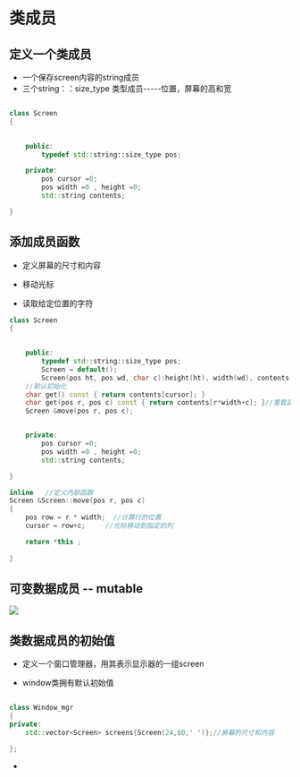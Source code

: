 # 类成员

## 定义一个类成员


* 一个保存screen内容的string成员
* 三个string：：size_type 类型成员-----位置，屏幕的高和宽


```cpp

class Screen
{
	

	public:
		typedef std::string::size_type pos;

	private:
		pos cursor =0;
		pos width =0 , height =0;
		std::string contents;

}


```


## 添加成员函数

* 定义屏幕的尺寸和内容

* 移动光标

* 读取给定位置的字符



```cpp
class Screen
{
	

	public:
		typedef std::string::size_type pos;
		Screen = default();
		Screen(pos ht, pos wd, char c):height(ht), width(wd), contents(ht*wd, c){ }//： 参数值初始化 char
    //默认初始化
    char get() const { return contents[cursor]; }
    char get(pos r, pos c) const { return contents[r*width+c]; }//重载函数
    Screen &move(pos r, pos c);


	private:
		pos cursor =0;
		pos width =0 , height =0;
		std::string contents;

}

inline   //定义内联函数
Screen &Screen::move(pos r, pos c)
{
	pos row = r * width;  //计算行的位置
	cursor = row+c;     //光标移动到指定的列

	return *this ;
	
}

```

## 可变数据成员 -- mutable

![](https://github.com/LiuChuang0059/learn_cpp/blob/master/chapter_7/7-3Other_characteristic/%E5%8F%AF%E5%8F%98%E6%95%B0%E6%8D%AE-%E7%B1%BB.png)



## 类数据成员的初始值
* 定义一个窗口管理器，用其表示显示器的一组screen

* window类拥有默认初始值

```cpp

class Window_mgr
{
private:
	std::vector<Screen> screens{Screen(24,80,' ')};//屏幕的尺寸和内容

};

```














* 










